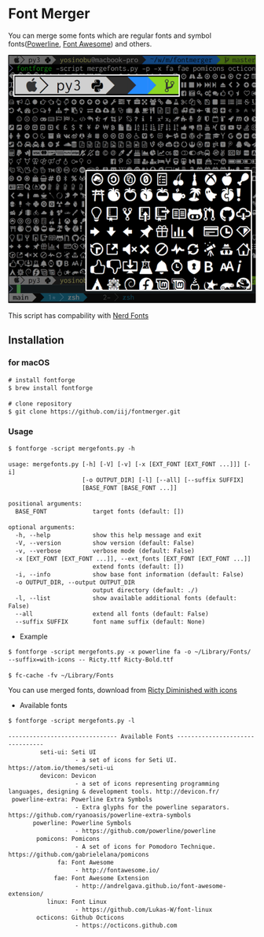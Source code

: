 # Font Merger
You can merge some fonts which are regular fonts and symbol fonts([Powerline](https://powerline.readthedocs.io/en/latest/), [Font Awesome](http://fontawesome.io/)) and others.

![ターミナル](terminal.png "サンプル")

This script has compability with [Nerd Fonts](https://github.com/ryanoasis/nerd-fonts)

## Installation

### for macOS
```
# install fontforge
$ brew install fontforge

# clone repository
$ git clone https://github.com/iij/fontmerger.git
```

### Usage
```
$ fontforge -script mergefonts.py -h

usage: mergefonts.py [-h] [-V] [-v] [-x [EXT_FONT [EXT_FONT ...]]] [-i]
                     [-o OUTPUT_DIR] [-l] [--all] [--suffix SUFFIX]
                     [BASE_FONT [BASE_FONT ...]]

positional arguments:
  BASE_FONT             target fonts (default: [])

optional arguments:
  -h, --help            show this help message and exit
  -V, --version         show version (default: False)
  -v, --verbose         verbose mode (default: False)
  -x [EXT_FONT [EXT_FONT ...]], --ext_fonts [EXT_FONT [EXT_FONT ...]]
                        extend fonts (default: [])
  -i, --info            show base font information (default: False)
  -o OUTPUT_DIR, --output OUTPUT_DIR
                        output directory (default: ./)
  -l, --list            show available additional fonts (default: False)
  --all                 extend all fonts (default: False)
  --suffix SUFFIX       font name suffix (default: None)
```

- Example
```
$ fontforge -script mergefonts.py -x powerline fa -o ~/Library/Fonts/ --suffix=with-icons -- Ricty.ttf Ricty-Bold.ttf

$ fc-cache -fv ~/Library/Fonts
```
You can use merged fonts, download from [Ricty Diminished with icons](./sample)

- Available fonts
```
$ fontforge -script mergefonts.py -l

------------------------------- Available Fonts --------------------------------
         seti-ui: Seti UI
                   - a set of icons for Seti UI. https://atom.io/themes/seti-ui
         devicon: Devicon
                   - a set of icons representing programming languages, designing & development tools. http://devicon.fr/
 powerline-extra: Powerline Extra Symbols
                   - Extra glyphs for the powerline separators. https://github.com/ryanoasis/powerline-extra-symbols
       powerline: Powerline Symbols
                   - https://github.com/powerline/powerline
        pomicons: Pomicons
                   - A set of icons for Pomodoro Technique. https://github.com/gabrielelana/pomicons
              fa: Font Awesome
                   - http://fontawesome.io/
             fae: Font Awesome Extension
                   - http://andrelgava.github.io/font-awesome-extension/
           linux: Font Linux
                   - https://github.com/Lukas-W/font-linux
        octicons: Github Octicons
                   - https://octicons.github.com
```
